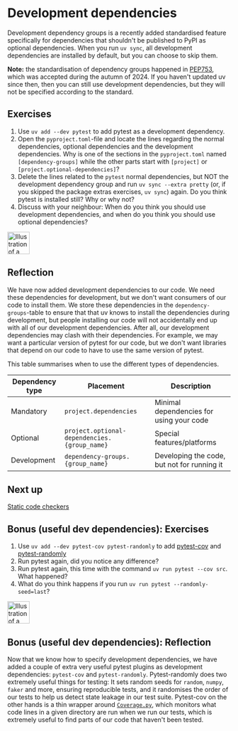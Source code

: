 # Development dependencies
Development dependency groups is a recently added standardised feature specifically for dependencies that shouldn't be published to PyPI as optional dependencies.
When you run `uv sync`, all development dependencies are installed by default, but you can choose to skip them.

**Note:** the standardisation of dependency groups happened in [PEP753](https://peps.python.org/pep-0735/), which was accepted during the autumn of 2024.
If you haven't updated uv since then, then you can still use development dependencies, but they will not be specified according to the standard.

## Exercises
1. Use `uv add --dev pytest` to add pytest as a development dependency.
2. Open the `pyproject.toml`-file and locate the lines regarding the normal dependencies, optional dependencies and the development dependencies. Why is one of the sections in the `pyproject.toml` named `[dependency-groups]` while the other parts start with `[project]` or `[project.optional-dependencies]`?
3. Delete the lines related to the `pytest` normal dependencies, but NOT the development dependency group and run `uv sync --extra pretty` (or, if you skipped the package extras exercises, `uv sync`) again. Do you think pytest is installed still? Why or why not?
4. Discuss with your neighbour: When do you think you should use development dependencies, and when do you think you should use optional dependencies?

<img src="../../../assets/post_it_yellow.svg" alt="Illustration of a pink post it note" width="50px" />

## Reflection
We have now added development dependencies to our code.
We need these dependencies for development, but we don't want consumers of our code to install them.
We store these dependencies in the `dependency-groups`-table to ensure that that uv knows to install the dependencies during development, but people installing our code will not accidentally end up with all of our development dependencies.
After all, our development dependencies may clash with their dependencies.
For example, we may want a particular version of pytest for our code, but we don't want libraries that depend on our code to have to use the same version of pytest.

This table summarises when to use the different types of dependencies.

| Dependency type | Placement                                    | Description                                 |
|-----------------|----------------------------------------------|---------------------------------------------|
| Mandatory       | `project.dependencies`                       | Minimal dependencies for using your code    |
| Optional        | `project.optional-dependencies.{group_name}` | Special features/platforms                  |
| Development     | `dependency-groups.{group_name}`             | Developing the code, but not for running it |

## Next up
[Static code checkers](./09-static-code-checkers.md)

## Bonus (useful dev dependencies): Exercises
1. Use `uv add --dev pytest-cov pytest-randomly` to add [pytest-cov](https://pytest-cov.readthedocs.io/en/latest/) and [pytest-randomly](https://pypi.org/project/pytest-randomly/)
2. Run pytest again, did you notice any difference?
3. Run pytest again, this time with the command `uv run pytest --cov src`. What happened?
4. What do you think happens if you run `uv run pytest --randomly-seed=last`?

<img src="../../../assets/post_it_yellow.svg" alt="Illustration of a pink post it note" width="50px" />

## Bonus (useful dev dependencies): Reflection
Now that we know how to specify development dependencies, we have added a couple of extra very useful pytest plugins as development dependencies: `pytest-cov` and `pytest-randomly`.
Pytest-randomly does two extremely useful things for testing: It sets random seeds for `random`, `numpy`, `faker` and more, ensuring reproducible tests, and it randomises the order of our tests to help us detect state leakage in our test suite.
Pytest-cov on the other hands is a thin wrapper around [`Coverage.py`](https://coverage.readthedocs.io/), which monitors what code lines in a given directory are run when we run our tests, which is extremely useful to find parts of our code that haven't been tested.
